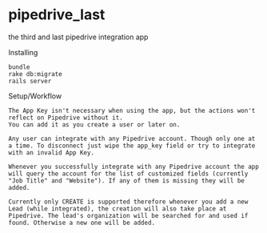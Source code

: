 # pipedrive_last
the third and last pipedrive integration app

Installing

    bundle
    rake db:migrate
    rails server
    
Setup/Workflow
    
    The App Key isn't necessary when using the app, but the actions won't reflect on Pipedrive without it.
    You can add it as you create a user or later on.
    
    Any user can integrate with any Pipedrive account. Though only one at a time. To disconnect just wipe the app_key field or try to integrate with an invalid App Key.
    
    Whenever you successfully integrate with any Pipedrive account the app will query the account for the list of customized fields (currently "Job Title" and "Website"). If any of them is missing they will be added.
    
    Currently only CREATE is supported therefore whenever you add a new Lead (while integrated), the creation will also take place at Pipedrive. The lead's organization will be searched for and used if found. Otherwise a new one will be added.
